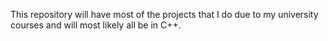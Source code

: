 This repository will have most of the projects that I do due to my university courses and will most likely all be in C++.
